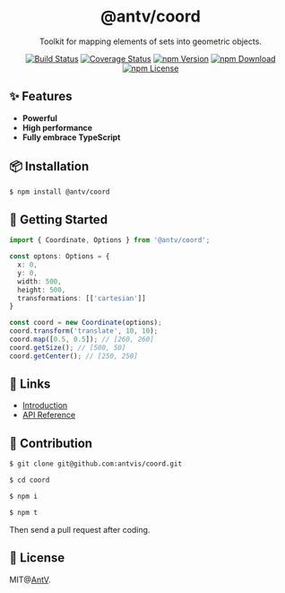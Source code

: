 <h1 align="center">
<b>@antv/coord</b>
</h1>

<div align="center">

Toolkit for mapping elements of sets into geometric objects.

[![Build Status](https://github.com/antvis/coord/workflows/build/badge.svg?branch=master)](https://github.com/antvis/coord/actions)
[![Coverage Status](https://img.shields.io/coveralls/github/antvis/coord/master.svg)](https://coveralls.io/github/antvis/coord?branch=master)
[![npm Version](https://img.shields.io/npm/v/@antv/coord.svg)](https://www.npmjs.com/package/@antv/coord)
[![npm Download](https://img.shields.io/npm/dm/@antv/coord.svg)](https://www.npmjs.com/package/@antv/coord)
[![npm License](https://img.shields.io/npm/l/@antv/coord.svg)](https://www.npmjs.com/package/@antv/coord)

</div>

## ✨ Features

- **Powerful**
- **High performance**
- **Fully embrace TypeScript**

## 📦 Installation

```bash
$ npm install @antv/coord
```

## 🔨 Getting Started

```ts
import { Coordinate, Options } from '@antv/coord';

const optons: Options = {
  x: 0,
  y: 0,
  width: 500,
  height: 500,
  transformations: [['cartesian']]
}

const coord = new Coordinate(options);
coord.transform('translate', 10, 10);
coord.map([0.5, 0.5]); // [260, 260]
coord.getSize(); // [500, 50]
coord.getCenter(); // [250, 250]
```

## 📎 Links

- [Introduction](https://observablehq.com/@pearmini/antv-coord)
- [API Reference](./docs/api/readme.md)

## 📮 Contribution

```bash
$ git clone git@github.com:antvis/coord.git

$ cd coord

$ npm i

$ npm t
```

Then send a pull request after coding.

## 📄 License

MIT@[AntV](https://github.com/antvis).
